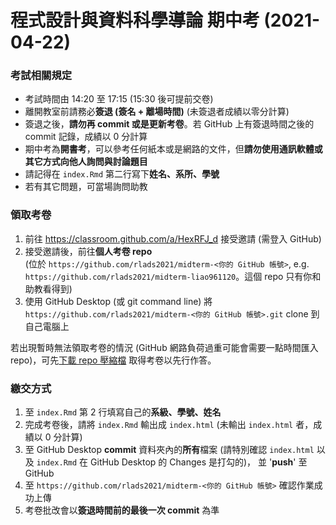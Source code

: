 
程式設計與資料科學導論 期中考 (2021-04-22)
=====================================


### 考試相關規定

- 考試時間由 14:20 至 17:15 (15:30 後可提前交卷)
- 離開教室前請務必**簽退 (簽名 + 離場時間)** (未簽退者成績以零分計算)
- 簽退之後，**請勿再 commit 或是更新考卷**。若 GitHub 上有簽退時間之後的 commit 記錄，成績以 0 分計算
- 期中考為**開書考**，可以參考任何紙本或是網路的文件，但**請勿使用通訊軟體或其它方式向他人詢問與討論題目**
- 請記得在 `index.Rmd` 第二行寫下**姓名、系所、學號**
- 若有其它問題，可當場詢問助教


### 領取考卷

1. 前往 <https://classroom.github.com/a/HexRFJ_d> 接受邀請 (需登入 GitHub)
2. 接受邀請後，前往**個人考卷 repo**  
(位於 `https://github.com/rlads2021/midterm-<你的 GitHub 帳號>`, e.g. `https://github.com/rlads2021/midterm-liao961120`。這個 repo 只有你和助教看得到)
3. 使用 GitHub Desktop (或 git command line) 將 `https://github.com/rlads2021/midterm-<你的 GitHub 帳號>.git` clone 到自己電腦上

若出現暫時無法領取考卷的情況 (GitHub 網路負荷過重可能會需要一點時間匯入 repo)，可先[下載 repo 壓縮檔][midterm] 取得考卷以先行作答。


### 繳交方式

1. 至 `index.Rmd` 第 2 行填寫自己的**系級、學號、姓名**
2. 完成考卷後，請將 `index.Rmd` 輸出成 `index.html` (未輸出 `index.html` 者，成績以 0 分計算)
3. 至 GitHub Desktop **commit** 資料夾內的**所有**檔案
   (請特別確認 `index.html` 以及 `index.Rmd` 在 GitHub Desktop 的 Changes 是打勾的)，
   並 '**push**' 至 GitHub
4. 至 `https://github.com/rlads2021/midterm-<你的 GitHub 帳號>` 確認作業成功上傳
5. 考卷批改會以**簽退時間前的最後一次 commit** 為準


[midterm]: https://rlads2021.github.io/deps/r_midterm.zip